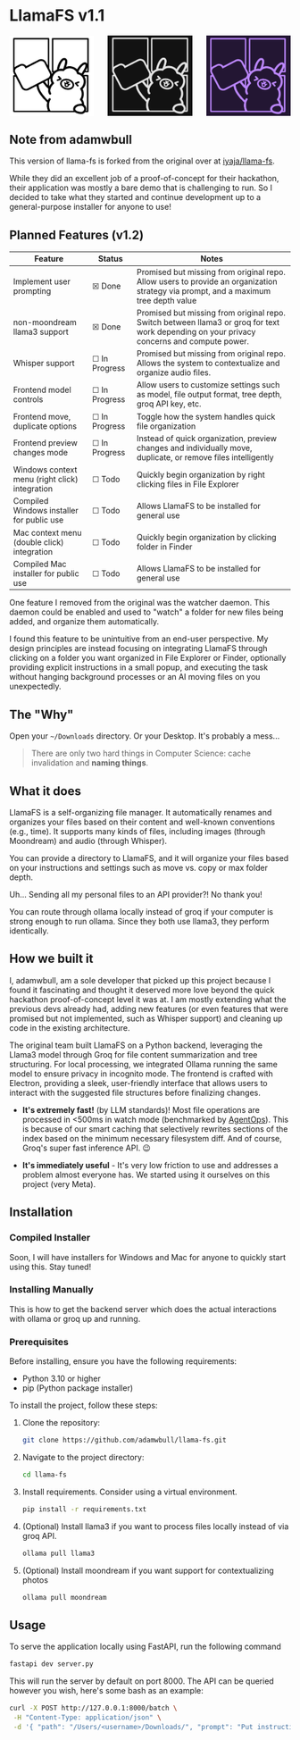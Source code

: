 # LlamaFS v1.1

<div style="display: flex; justify-content: space-between;">
  <img src="frontend/assets/llama_fs.png" width="30%" />
  <img src="frontend/assets/llama_fs_dark.png" width="30%" />
  <img src="frontend/assets/llama_fs_pink.png" width="30%" />
</div>

## Note from adamwbull

This version of llama-fs is forked from the original over at [iyaja/llama-fs](https://github.com/iyaja/llama-fs).

While they did an excellent job of a proof-of-concept for their hackathon, their application was mostly a bare demo that is challenging to run. So I decided to take what they started and continue development up to a general-purpose installer for anyone to use!

## Planned Features (v1.2)
| Feature               | Status      | Notes               |
|-----------------------|-------------|---------------------|
| Implement user prompting | ☒ Done | Promised but missing from original repo. Allow users to provide an organization strategy via prompt, and a maximum tree depth value |
| non-moondream llama3 support | ☒ Done | Promised but missing from original repo. Switch between llama3 or groq for text work depending on your privacy concerns and compute power. |
| Whisper support | ☐ In Progress | Promised but missing from original repo. Allows the system to contextualize and organize audio files. |
| Frontend model controls | ☐ In Progress | Allow users to customize settings such as model, file output format, tree depth, groq API key, etc. |
| Frontend move, duplicate options | ☐ In Progress | Toggle how the system handles quick file organization |
| Frontend preview changes mode | ☐ In Progress | Instead of quick organization, preview changes and individually move, duplicate, or remove files intelligently |
| Windows context menu (right click) integration | ☐ Todo | Quickly begin organization by right clicking files in File Explorer |
| Compiled Windows installer for public use | ☐ Todo | Allows LlamaFS to be installed for general use |
| Mac context menu (double click) integration | ☐ Todo | Quickly begin organization by clicking folder in Finder |
| Compiled Mac installer for public use | ☐ Todo | Allows LlamaFS to be installed for general use |

One feature I removed from the original was the watcher daemon. This daemon could be enabled and used to "watch" a folder for new files being added, and organize them automatically. 

I found this feature to be unintuitive from an end-user perspective. My design principles are instead focusing on integrating LlamaFS through clicking on a folder you want organized in File Explorer or Finder, optionally providing explicit instructions in a small popup, and executing the task without hanging background processes or an AI moving files on you unexpectedly.

## The "Why"

Open your `~/Downloads` directory. Or your Desktop. It's probably a mess...

> There are only two hard things in Computer Science: cache invalidation and **naming things**.

## What it does

LlamaFS is a self-organizing file manager. It automatically renames and organizes your files based on their content and well-known conventions (e.g., time). It supports many kinds of files, including images (through Moondream) and audio (through Whisper).

You can provide a directory to LlamaFS, and it will organize your files based on your instructions and settings such as move vs. copy or max folder depth. 

Uh... Sending all my personal files to an API provider?! No thank you!

You can route through ollama locally instead of groq if your computer is strong enough to run ollama. Since they both use llama3, they perform identically.

## How we built it

I, adamwbull, am a sole developer that picked up this project because I found it fascinating and thought it deserved more love beyond the quick hackathon proof-of-concept level it was at. I am mostly extending what the previous devs already had, adding new features (or even features that were promised but not implemented, such as Whisper support) and cleaning up code in the existing architecture. 

The original team built LlamaFS on a Python backend, leveraging the Llama3 model through Groq for file content summarization and tree structuring. For local processing, we integrated Ollama running the same model to ensure privacy in incognito mode. The frontend is crafted with Electron, providing a sleek, user-friendly interface that allows users to interact with the suggested file structures before finalizing changes.

- **It's extremely fast!** (by LLM standards)! Most file operations are processed in <500ms in watch mode (benchmarked by [AgentOps](https://agentops.ai/?utm_source=llama-fs)). This is because of our smart caching that selectively rewrites sections of the index based on the minimum necessary filesystem diff. And of course, Groq's super fast inference API. 😉

- **It's immediately useful** - It's very low friction to use and addresses a problem almost everyone has. We started using it ourselves on this project (very Meta).

## Installation

### Compiled Installer

Soon, I will have installers for Windows and Mac for anyone to quickly start using this. Stay tuned! 

### Installing Manually

This is how to get the backend server which does the actual interactions with ollama or groq up and running. 

### Prerequisites

Before installing, ensure you have the following requirements:
- Python 3.10 or higher
- pip (Python package installer)


To install the project, follow these steps:
1. Clone the repository:
   ```bash
   git clone https://github.com/adamwbull/llama-fs.git
   ```

2. Navigate to the project directory:
    ```bash
    cd llama-fs
    ```

3. Install requirements. Consider using a virtual environment.
   ```bash
   pip install -r requirements.txt
   ```

4. (Optional) Install llama3 if you
   want to process files locally instead of via groq API.
    ```bash
    ollama pull llama3
    ```

5. (Optional) Install moondream if you
   want support for contextualizing photos
    ```bash
    ollama pull moondream
    ```

## Usage

To serve the application locally using FastAPI, run the following command
   ```bash
   fastapi dev server.py
   ```

This will run the server by default on port 8000. The API can be queried however you wish, here's some bash as an example:
   ```bash
   curl -X POST http://127.0.0.1:8000/batch \
    -H "Content-Type: application/json" \
    -d '{ "path": "/Users/<username>/Downloads/", "prompt": "Put instructions to guide organization here, or leave blank.", "max_tree_depth": "3", "model": "groq", "groq_key": "if_using_groq" }'
   ```
